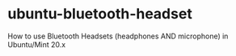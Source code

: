 # ubuntu-bluetooth-headset
How to use Bluetooth Headsets (headphones AND microphone) in Ubuntu/Mint 20.x
